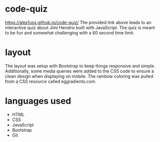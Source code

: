 # code-quiz
https://alexfuss.github.io/code-quiz/
The provided link above leads to an interactive quiz about Jimi Hendrix built with JavaScript. The quiz is meant to be fun and somewhat challenging with a 60 second time limit.

# layout
The layout was setup with Bootstrap to keep things responsive and simple. Additionally, some media queries were added to the CSS code to ensure a clean design when displaying on mobile. The rainbow coloring was pulled from a CSS resource called eggradients.com.

# languages used
- HTML
- CSS
- JavaScript
- Bootstrap
- Git